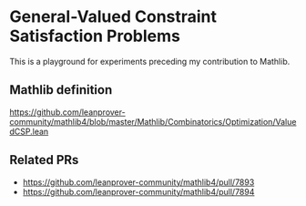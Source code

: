 # General-Valued Constraint Satisfaction Problems

This is a playground for experiments preceding my contribution to Mathlib.

## Mathlib definition
https://github.com/leanprover-community/mathlib4/blob/master/Mathlib/Combinatorics/Optimization/ValuedCSP.lean

## Related PRs
* https://github.com/leanprover-community/mathlib4/pull/7893
* https://github.com/leanprover-community/mathlib4/pull/7894
